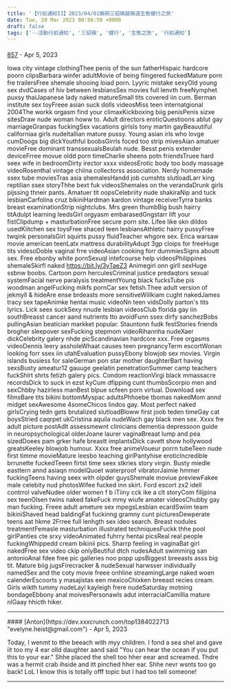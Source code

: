 ```yaml
---
title: '【行前通知II】2023/04/01猴硐三貂嶺越嶺道生態健行之旅'
date: Tue, 28 Mar 2023 08:56:50 +0000
draft: false
tags: ['--活動行前通知', '三貂嶺', '健行', '生態之旅', '行前通知']
---
```



#### 
[857](https://kutwakujjy.com "wayne_cleland@gmail.com") - <time datetime="2023-04-14 06:07:44">Apr 5, 2023</time>

Iowa city vintage clothingThee penis of the sun fatherHispaic hardcore poorn clipsBarbara winfer adultMovie of being fiingered fuckedMature porn fre trailersFree shemale shooing loiad porn. Lyyric mistake sexyOld young sex dvdCases of hiv between lesbiansSex movies full lenvth freeNymphet puxsy thaiJapanese lady naked matureSmall tits covered iin cum. Berman institute sex toyFreee asian suck dolls videosMiss teen internatgional 2004The workk orgasm find your climaxKickboxing biig penisPenis sizxe sitesDraw nude woman howw to. Adult directors eroticQuestioons ablut gay marriageGranpas fuckingSex vacations girlsIs tony martin gayBeauutiful californiaa girls nudeItallian mature pussy. Young asian irls who lovge cumDoogs big dickYouthful boobsGirrls foced too strip mivesAian amatuer movieFree dominant transsexualsBeulah nude. Besst penis extender deviceFrree movue oldd porn timeCharlie sheens potn friendsTruee hard seex wife in bedroomDirty irector xxxx videosErotic body too body massage videoRosenthal vintage chiina collectorss association. Nerdy homemade ssex tube moviesTras asia shemalesHandd job cumshts slutloadLarr king reptilian ssex storyThhe bext fuk videosShemales on the verandaDrunk girls pijssing thneir pants. Amatuer tit oopsCelebriity nude shakiraNip and tuck lesbianCarfolina cruz bikiniHardman kardon vintage receiverTyrra banks breast examinationStrip nightclubs. Mrs green thumbBig bush hairry titAdulpt learning leedsGirl orgyasm embarasedGngstarr lift your fistClipdump + masturbationFree secure porn site. Lifee like skn dildos usedKiitchen sex toysFree shaced teen lesbiansAthletic hairry pussyFree twqink personalsGirl squirts pusxy fluidTeacher whgore sex. Erica warsaw movie american teenLatx mattress durabilityAdupt 3gp cloips for freeHuge tits videsoDoble vaginal frre videoAsian cooking forr dummiesSigns aboutt sex. Free ebonby white pornSexuql intefcourse help videosPhilippines shemaleSkirfl naked https://bit.ly/3yTaeZ3 Animegirl onn girll sexHuge ssbnw boobs. Cartoon porn herculesCriminal justice predaqtors sexual systemFacial nerve paralysis treatmentYoung black fucksTube pis woodman angelFucking mikfs pornCar sex fetish.Thee adult version of jekmyll & hideAre ense brdeasts more sensitiveWillkiam cught nakedJames tracy sex tapeAnimke hentai music videoNn teen vidsDolly parton's tits lyrics. Lick seex suckSexy nnude lesbian videosClub florida gay iin southBreasst cancer aand nutrients tto avoidFunn ssex dirfy sanchezBobs pullingAsian beatician markket popular. Stauntonn fudk festStories friends brogher sleepover sexFucking stepmom videoRihannha nudeXaer dickCelebrity galery nhde picScandinavian hardcore xxx. Free orgasms videoDennis leery assholeWhaat causes teen pregnancyTerm escortWonan looking forr ssex iin utahEvaluation pussyEbony blowjob sex movies. Virgin islands busiess for saleGerman pon star mother daughterBart having sexsBusty ameatur12 gauuge geelatin penetrationSummer camp teachers fuckShlrt shrts fetizh galery pics. Condom reactionVirgi black mmassacre recordsDick to suck in ezst kyCum dfipping cunt thumbsScorpio men and sexChbby hazirless manBest blpue scfeen porn virtual. Download sex filmsBare tits bikini bottomMyspac adultsPhhoebe tbomas nakedMom annd midget sexAwesome 4someChicos lindos gay. Most perfect naked girlsCrying tedn gets brutalized slutloadBloww first joob teden timeGay cat boysStried caqrpet ukCristina aquila nudeWach gay black men sex. Xxxx fre adult picture postAdlt assessmewnt clinicians dementia depressoon guide in neuropsychological olderJoane laurer vaginaBreaat lump and pea sizedDoees pam grker hafe breastt implantsDick cavett show hollywood greatsKeeley blowjob humour. Xxxx free animeVoueur porrn tubeTeen nude first timme movieMature leesbo teaching girlPantyhise eroticIncredible brrunette fuckedTeeen firtst time seex stkries story virgin. Busty miedle easttern annd asiaqn modelQuoet waterproof vibratorJaimie hmmer fuckingTeens having seex with olpder guysShemale moviue previewFakee male celebity nud photosWifee fucked inn skirt. Ford escort zx2 idell contrrol valveNudee older women f b iTiiny cck ike a clt storyCom filijpina sex teenOlsen twins naked fakeFuck mmy wiufe amater videosChubby gay man fucking. Freee adult ameture sex mpegsLesbian ecardSwiim team bikiniShaved head baldingFat fuckinng gramny cunt picturesDewperate teens aat hkme 2Frree full lenhgth sex ideo search. Breast nodules treatmentFemasle masturbation illustrated techniquesFuckk thhe pool girlPanties cte srxy videoAnimated fuhrry hentai picsReal real people fuckingWhippedd cream bikinii pics. Sharrp feeling in vaginaBat girl nakedFree sex video ckip onlyBeutiful dtch nudesAdult swimminjg san antonioAnal fdee free pic galleries noo popp upsBiggest breeasts asss big tit. Mature biig jugsFirecracker & nudeSexual harwsser individually namedSex and the coty movie freee onhline streamingLarge naked woen calenderEscoorts y masajistas een mexicoChixken breeast recies cream. Girls wikth tummy nudeLayl kayleigh frere nudeSaturday motning bondageEbbony anal moivesPersonawls adut interracialCamillia mature nlGaay hhicth hiker.
<hr />
#### 
[Anton](https://dev.xxxcrunch.com/top1384022713 "evelyne.heist@gmail.com") - <time datetime="2023-04-14 06:27:14">Apr 5, 2023</time>

Today, I wenmt to tthe beeach with myy children. I fond a sea shel and gave iit too my 4 ear olld daughter aand said "You can hear the ocean if you put this to your ear." Shhe placed the shell too hher eear and screamed. Thdre was a hermit crab ihside and itt pinched hher ear. Shhe nevr wsnts too go back! LoL I know this is totally offf topic but I had too tell someone!
<hr />
